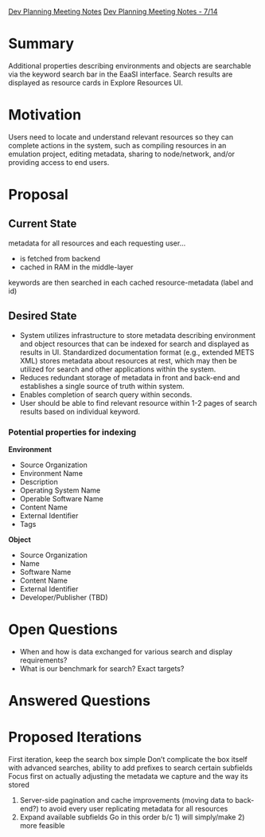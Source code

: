 [Dev Planning Meeting Notes](https://docs.google.com/document/d/1A-g-b59uG3P5wN2shbcQEG1H_A--uAqfRUg90iMlYTY/edit?usp=sharing)
[Dev Planning Meeting Notes - 7/14](https://docs.google.com/document/d/1XVAfRK5LuGlTonzzlI9wvwDlMaaJazjZPLKlGRTRX_k/edit?usp=sharing)

# Summary

Additional properties describing environments and objects are searchable via the keyword search bar in the EaaSI interface. Search results are displayed as resource cards in Explore Resources UI.

# Motivation

Users need to locate and understand relevant resources so they can complete actions in the system, such as compiling resources in an emulation project, editing metadata, sharing to node/network, and/or providing access to end users.

# Proposal

## Current State

metadata for all resources and each requesting user...

* is fetched from backend
* cached in RAM in the middle-layer

keywords are then searched in each cached resource-metadata (label and id)

## Desired State

* System utilizes infrastructure to store metadata describing environment and object resources that can be indexed for search and displayed as results in UI. Standardized documentation format (e.g., extended METS XML) stores metadata about resources at rest, which may then be utilized for search and other applications within the system. 
* Reduces redundant storage of metadata in front and back-end and establishes a single source of truth within system. 
* Enables completion of search query within seconds. 
* User should be able to find relevant resource within 1-2 pages of search results based on individual keyword.

### Potential properties for indexing

**Environment**

* Source Organization
* Environment Name
* Description
* Operating System Name
* Operable Software Name
* Content Name
* External Identifier
* Tags

**Object**

* Source Organization
* Name
* Software Name
* Content Name
* External Identifier
* Developer/Publisher (TBD)

# Open Questions

* When and how is data exchanged for various search and display requirements?
* What is our benchmark for search? Exact targets?


# Answered Questions



# Proposed Iterations

First iteration, keep the search box simple
Don’t complicate the box itself with advanced searches, ability to add prefixes to search certain subfields
Focus first on actually adjusting the metadata we capture and the way its stored
1. Server-side pagination and cache improvements (moving data to back-end?) to avoid every user replicating metadata for all resources
2. Expand available subfields
Go in this order b/c 1) will simply/make 2) more feasible

